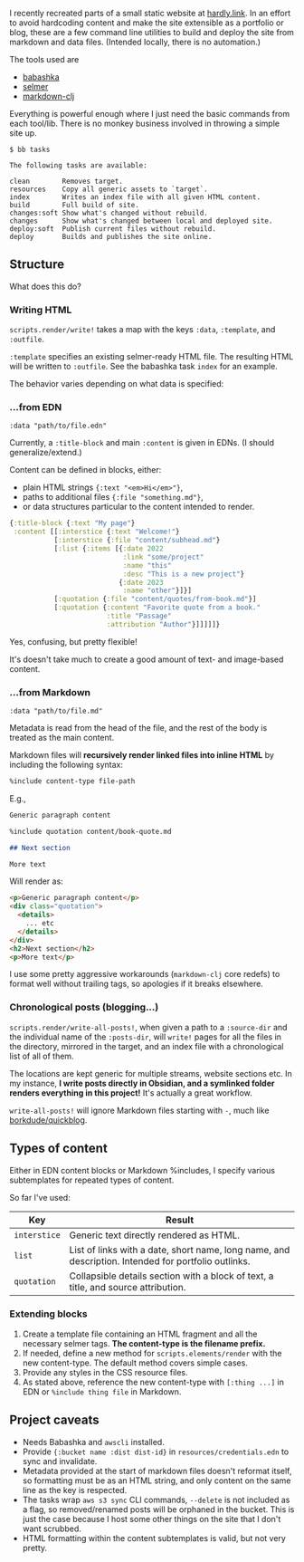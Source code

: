 I recently recreated parts of a small static website at [hardly.link](https://hardly.link). In an effort to avoid hardcoding content and make the site extensible as a portfolio or blog, these are a few command line utilities to build and deploy the site from markdown and data files. (Intended locally, there is no automation.)

The tools used are

- [babashka](https://book.babashka.org/)
- [selmer](https://github.com/yogthos/Selmer)
- [markdown-clj](https://github.com/yogthos/markdown-clj)

Everything is powerful enough where I just need the basic commands from each tool/lib. There is no monkey business involved in throwing a simple site up.

```
$ bb tasks

The following tasks are available:

clean        Removes target.
resources    Copy all generic assets to `target`.
index        Writes an index file with all given HTML content.
build        Full build of site.
changes:soft Show what's changed without rebuild.
changes      Show what's changed between local and deployed site.
deploy:soft  Publish current files without rebuild.
deploy       Builds and publishes the site online.
```

## Structure

What does this do?

### Writing HTML

`scripts.render/write!` takes a map with the keys `:data`, `:template`, and `:outfile`.

`:template` specifies an existing selmer-ready HTML file. The resulting HTML will be written to `:outfile`. See the babashka task `index` for an example.

The behavior varies depending on what data is specified:

### ...from EDN

```
:data "path/to/file.edn"
```

Currently, a `:title-block` and main `:content` is given in EDNs. (I should generalize/extend.)

Content can be defined in blocks, either:

- plain HTML strings `{:text "<em>Hi</em>"}`,
- paths to additional files `{:file "something.md"}`,
- or data structures particular to the content intended to render.

```clojure
{:title-block {:text "My page"}
 :content [[:interstice {:text "Welcome!"}
           [:interstice {:file "content/subhead.md"}
           [:list {:items [{:date 2022
                            :link "some/project"
                            :name "this"
                            :desc "This is a new project"}
                           {:date 2023
                            :name "other"}]}]
           [:quotation {:file "content/quotes/from-book.md"}]
           [:quotation {:content "Favorite quote from a book."
                        :title "Passage"
                        :attribution "Author"}]]]]]}
```

Yes, confusing, but pretty flexible!

It's doesn't take much to create a good amount of text- and image-based content.

### ...from Markdown

```
:data "path/to/file.md"
```

Metadata is read from the head of the file, and the rest of the body is treated as the main content.

Markdown files will **recursively render linked files into inline HTML** by including the following syntax:

```md
%include content-type file-path
```

E.g.,

```md
Generic paragraph content

%include quotation content/book-quote.md

## Next section

More text
```

Will render as:

```html
<p>Generic paragraph content</p>
<div class="quotation">
  <details>
    ... etc
  </details>
</div>
<h2>Next section</h2>
<p>More text</p>
```

I use some pretty aggressive workarounds (`markdown-clj` core redefs) to format well without trailing tags, so apologies if it breaks elsewhere.

### Chronological posts (blogging...)

```scripts.render/write-all-posts!```, when given a path to a `:source-dir` and the individual name of the `:posts-dir`, will `write!` pages for all the files in the directory, mirrored in the target, and an index file with a chronological list of all of them.

The locations are kept generic for multiple streams, website sections etc. In my instance, **I write posts directly in Obsidian, and a symlinked folder renders everything in this project!** It's actually a great workflow.

```write-all-posts!``` will ignore Markdown files starting with `-`, much like [borkdude/quickblog](https://github.com/borkdude/quickblog).

## Types of content

Either in EDN content blocks or Markdown %includes, I specify various subtemplates for repeated types of content.

So far I've used:

Key | Result
--- | ---
`interstice` | Generic text directly rendered as HTML.
`list` | List of links with a date, short name, long name, and description. Intended for portfolio outlinks.
`quotation` | Collapsible details section with a block of text, a title, and source attribution.

### Extending blocks

1. Create a template file containing an HTML fragment and all the necessary selmer tags. **The content-type is the filename prefix.**
2. If needed, define a new method for `scripts.elements/render` with the new content-type. The default method covers simple cases.
3. Provide any styles in the CSS resource files.
3. As stated above, reference the new content-type with `[:thing ...]` in EDN or `%include thing file` in Markdown.

## Project caveats

- Needs Babashka and `awscli` installed.
- Provide `{:bucket name :dist dist-id}` in `resources/credentials.edn` to sync and invalidate.
- Metadata provided at the start of markdown files doesn't reformat itself, so formatting must be as an HTML string, and only content on the same line as the key is respected.
- The tasks wrap `aws s3 sync` CLI commands, `--delete` is not included as a flag, so removed/renamed posts will be orphaned in the bucket. This is just the case because I host some other things on the site that I don't want scrubbed.
- HTML formatting within the content subtemplates is valid, but not very pretty.

